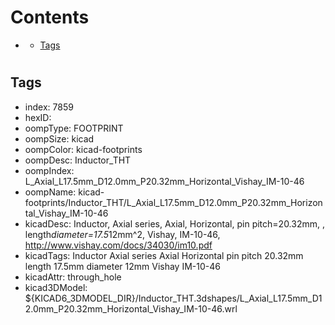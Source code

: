 



Contents
========

* [](#)
	* [Tags](#tags)

# 

## Tags

- index: 7859
- hexID: 
- oompType: FOOTPRINT
- oompSize: kicad
- oompColor: kicad-footprints
- oompDesc: Inductor_THT
- oompIndex: L_Axial_L17.5mm_D12.0mm_P20.32mm_Horizontal_Vishay_IM-10-46
- oompName: kicad-footprints/Inductor_THT/L_Axial_L17.5mm_D12.0mm_P20.32mm_Horizontal_Vishay_IM-10-46
- kicadDesc: Inductor, Axial series, Axial, Horizontal, pin pitch=20.32mm, , length*diameter=17.5*12mm^2, Vishay, IM-10-46, http://www.vishay.com/docs/34030/im10.pdf
- kicadTags: Inductor Axial series Axial Horizontal pin pitch 20.32mm  length 17.5mm diameter 12mm Vishay IM-10-46
- kicadAttr: through_hole
- kicad3DModel: ${KICAD6_3DMODEL_DIR}/Inductor_THT.3dshapes/L_Axial_L17.5mm_D12.0mm_P20.32mm_Horizontal_Vishay_IM-10-46.wrl
